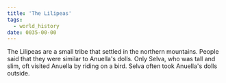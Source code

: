 ```yaml
---
title: 'The Lilipeas'
tags:
  - world_history
date: 0035-00-00
---
```

The Lilipeas are a small tribe that settled in the northern mountains. People said that they were similar to Anuella's dolls. Only Selva, who was tall and slim, oft visited Anuella by riding on a bird. Selva often took Anuella's dolls outside.